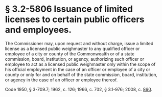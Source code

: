 # § 3.2-5806 Issuance of limited licenses to certain public officers and employees.

<p>The Commissioner may, upon request and without charge, issue a limited license as a licensed public weighmaster to any qualified officer or employee of a city or county of the Commonwealth or of a state commission, board, institution, or agency, authorizing such officer or employee to act as a licensed public weighmaster only within the scope of his official employment in the case of an officer or employee of a city or county or only for and on behalf of the state commission, board, institution, or agency in the case of an officer or employee thereof.</p><p>Code 1950, § 3-709.7; 1962, c. 126; 1966, c. 702, § 3.1-976; 2008, c. <a href='http://lis.virginia.gov/cgi-bin/legp604.exe?081+ful+CHAP0860'>860</a>.</p>